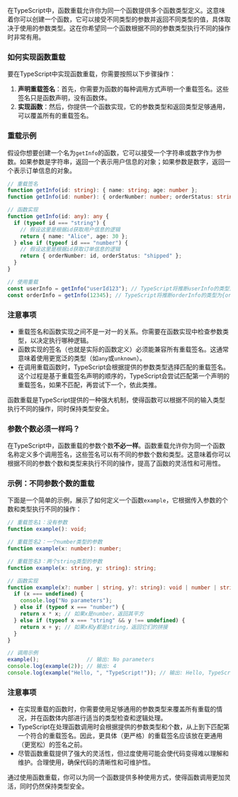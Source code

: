在TypeScript中，函数重载允许你为同一个函数提供多个函数类型定义。这意味着你可以创建一个函数，它可以接受不同类型的参数并返回不同类型的值，具体取决于使用的参数类型。这在你希望同一个函数根据不同的参数类型执行不同的操作时非常有用。

### 如何实现函数重载

要在TypeScript中实现函数重载，你需要按照以下步骤操作：

1. **声明重载签名**：首先，你需要为函数的每种调用方式声明一个重载签名。这些签名只是函数声明，没有函数体。
2. **实现函数**：然后，你提供一个函数实现，它的参数类型和返回类型足够通用，可以覆盖所有的重载签名。

### 重载示例

假设你想要创建一个名为`getInfo`的函数，它可以接受一个字符串或数字作为参数。如果参数是字符串，返回一个表示用户信息的对象；如果参数是数字，返回一个表示订单信息的对象。

```typescript
// 重载签名
function getInfo(id: string): { name: string; age: number };
function getInfo(id: number): { orderNumber: number; orderStatus: string };

// 函数实现
function getInfo(id: any): any {
  if (typeof id === "string") {
    // 假设这里是根据id获取用户信息的逻辑
    return { name: "Alice", age: 30 };
  } else if (typeof id === "number") {
    // 假设这里是根据id获取订单信息的逻辑
    return { orderNumber: id, orderStatus: "shipped" };
  }
}

// 使用重载
const userInfo = getInfo("userId123"); // TypeScript将推断userInfo的类型为{name: string; age: number}
const orderInfo = getInfo(12345); // TypeScript将推断orderInfo的类型为{orderNumber: number; orderStatus: string}
```

### 注意事项

- 重载签名和函数实现之间不是一对一的关系。你需要在函数实现中检查参数类型，以决定执行哪种逻辑。
- 函数实现的签名（也就是实际的函数定义）必须能兼容所有重载签名。这通常意味着使用更宽泛的类型（如`any`或`unknown`）。
- 在调用重载函数时，TypeScript会根据提供的参数类型选择匹配的重载签名。这个过程是基于重载签名声明的顺序的，TypeScript会尝试匹配第一个声明的重载签名，如果不匹配，再尝试下一个，依此类推。

函数重载是TypeScript提供的一种强大机制，使得函数可以根据不同的输入类型执行不同的操作，同时保持类型安全。


### 参数个数必须一样吗？


在TypeScript中，函数重载的参数个数**不必一样**。函数重载允许你为同一个函数名称定义多个调用签名，这些签名可以有不同的参数个数和类型。这意味着你可以根据不同的参数个数和类型来执行不同的操作，提高了函数的灵活性和可用性。

### 示例：不同参数个数的重载

下面是一个简单的示例，展示了如何定义一个函数`example`，它根据传入参数的个数和类型执行不同的操作：

```typescript
// 重载签名1：没有参数
function example(): void;

// 重载签名2：一个number类型的参数
function example(x: number): number;

// 重载签名3：两个string类型的参数
function example(x: string, y: string): string;

// 函数实现
function example(x?: number | string, y?: string): void | number | string {
  if (x === undefined) {
    console.log("No parameters");
  } else if (typeof x === "number") {
    return x * x; // 如果x是number，返回其平方
  } else if (typeof x === "string" && y !== undefined) {
    return x + y; // 如果x和y都是string，返回它们的拼接
  }
}

// 调用示例
example();               // 输出: No parameters
console.log(example(2)); // 输出: 4
console.log(example("Hello, ", "TypeScript!")); // 输出: Hello, TypeScript!
```

### 注意事项

- 在实现重载的函数时，你需要使用足够通用的参数类型来覆盖所有重载的情况，并在函数体内部进行适当的类型检查和逻辑处理。
- TypeScript在处理函数调用时会根据提供的参数类型和个数，从上到下匹配第一个符合的重载签名。因此，更具体（更严格）的重载签名应该放在更通用（更宽松）的签名之前。
- 尽管函数重载提供了强大的灵活性，但过度使用可能会使代码变得难以理解和维护。合理使用，确保代码的清晰性和可维护性。

通过使用函数重载，你可以为同一个函数提供多种使用方式，使得函数调用更加灵活，同时仍然保持类型安全。